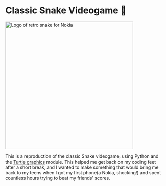 # Classic Snake Videogame 🐍

<img src="https://techviral.net/wp-content/uploads/2017/02/Now-You-Can-Play-The-Nokia-3310s-Iconic-Snake-Game-On-Facebook-Messenger.png" alt="Logo of retro snake for Nokia" title="Snake" width="400"/>

This is a reproduction of the classic Snake videogame, using Python and the [Turtle graphics](https://docs.python.org/3/library/turtle.html#) module. This helped me get back on my coding feet after a short break, and I wanted to make something that would bring me back to my teens when I got my first phone(a Nokia, shocking!) and spent countless hours trying to beat my friends' scores. 
